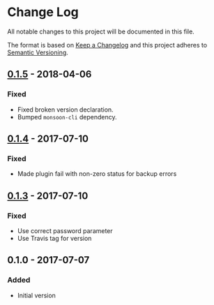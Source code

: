 # Change Log
All notable changes to this project will be documented in this file.

The format is based on [Keep a Changelog](http://keepachangelog.com/)
and this project adheres to [Semantic Versioning](http://semver.org/).

## [0.1.5][] - 2018-04-06
### Fixed
-   Fixed broken version declaration.
-   Bumped `monsoon-cli` dependency.

## [0.1.4][] - 2017-07-10
### Fixed
-   Made plugin fail with non-zero status for backup errors

## [0.1.3][] - 2017-07-10
### Fixed
-   Use correct password parameter
-   Use Travis tag for version

## 0.1.0 - 2017-07-07
### Added
-   Initial version

[Unreleased]: https://github.ibm.com/apset/monsoon-backup-postgresql/compare/0.1.5...HEAD
[0.1.5]: https://github.ibm.com/apset/monsoon-backup-postgresql/compare/0.1.4...0.1.5
[0.1.4]: https://github.ibm.com/apset/monsoon-backup-postgresql/compare/0.1.3...0.1.4
[0.1.3]: https://github.ibm.com/apset/monsoon-backup-postgresql/compare/0.1.0...0.1.3
